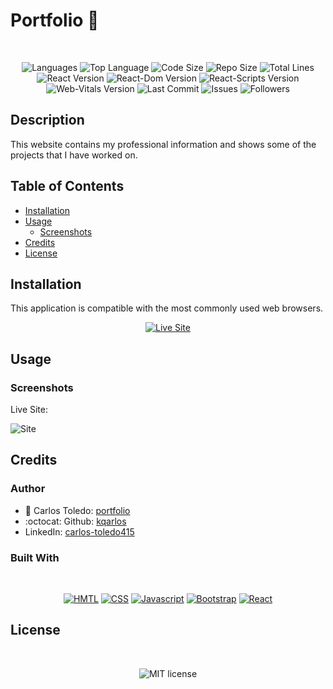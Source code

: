 # Portfolio 💼

</br>
<p align="center">
    <img src="https://img.shields.io/github/languages/count/kqarlos/kqarlos.github.io?style=for-the-badge" alt="Languages" />
    <img src="https://img.shields.io/github/languages/top/kqarlos/kqarlos.github.io?style=for-the-badge" alt="Top Language" />
    <img src="https://img.shields.io/github/languages/code-size/kqarlos/kqarlos.github.io?style=for-the-badge" alt="Code Size" />
    <img src="https://img.shields.io/github/repo-size/kqarlos/kqarlos.github.io?style=for-the-badge" alt="Repo Size" />   
    <img src="https://img.shields.io/tokei/lines/github/kqarlos/kqarlos.github.io?style=for-the-badge" alt="Total Lines" />
    <img src="https://img.shields.io/github/package-json/dependency-version/kqarlos/kqarlos.github.io/react?style=for-the-badge" alt="React Version" />
    <img src="https://img.shields.io/github/package-json/dependency-version/kqarlos/kqarlos.github.io/react-dom?style=for-the-badge" alt="React-Dom Version" />
    <img src="https://img.shields.io/github/package-json/dependency-version/kqarlos/kqarlos.github.io/react-scripts?style=for-the-badge" alt="React-Scripts Version" />
    <img src="https://img.shields.io/github/package-json/dependency-version/kqarlos/kqarlos.github.io/web-vitals?style=for-the-badge" alt="Web-Vitals Version" />
    <img src="https://img.shields.io/github/last-commit/kqarlos/kqarlos.github.io?style=for-the-badge" alt="Last Commit" />  
    <img src="https://img.shields.io/github/issues/kqarlos/kqarlos.github.io?style=for-the-badge" alt="Issues" />  
    <img src="https://img.shields.io/github/followers/kqarlos?style=social" alt="Followers" />  
</p>


## Description

This website contains my professional information and shows some of the projects that I have worked on.

## Table of Contents

* [Installation](#installation)
* [Usage](#usage)
    * [Screenshots](#screenshots)
* [Credits](#credits)
* [License](#license)

## Installation

This application is compatible with the most commonly used web browsers.

<p align="center">
    <a href="https://kqarlos.github.io/"><img src="https://img.shields.io/badge/-👉 See Live Site-success?style=for-the-badge"  alt="Live Site" /></a>
</p>

## Usage

### Screenshots

Live Site:

![Site](./src/assets/images/live.gif)


## Credits 

### Author

- 💼 Carlos Toledo: [portfolio](https://kqarlos.github.io)
- :octocat: Github: [kqarlos](https://www.github.com/kqarlos)
- LinkedIn: [carlos-toledo415](https://www.linkedin.com/in/carlos-toledo415/)

### Built With

</br>
<p align="center">
    <a href="https://developer.mozilla.org/en-US/docs/Web/HTML"><img src="https://img.shields.io/badge/-HTML-orange?style=for-the-badge"  alt="HMTL" /></a>
    <a href="https://developer.mozilla.org/en-US/docs/Web/CSS"><img src="https://img.shields.io/badge/-CSS-blue?style=for-the-badge" alt="CSS" /></a>
    <a href="https://www.javascript.com/"><img src="https://img.shields.io/badge/-Javascript-yellow?style=for-the-badge" alt="Javascript" /></a>
    <a href="https://getbootstrap.com/"><img src="https://img.shields.io/badge/-Bootstrap-blueviolet?style=for-the-badge" alt="Bootstrap" /></a>
    <a href="https://handlebarsjs.com/"><img src="https://img.shields.io/badge/-React-orange?style=for-the-badge" alt="React" /></a>
</p>

## License

</br>
<p align="center">
    <img align="center" src="https://img.shields.io/github/license/kqarlos/professional-portfolio?style=for-the-badge" alt="MIT license" />
</p>